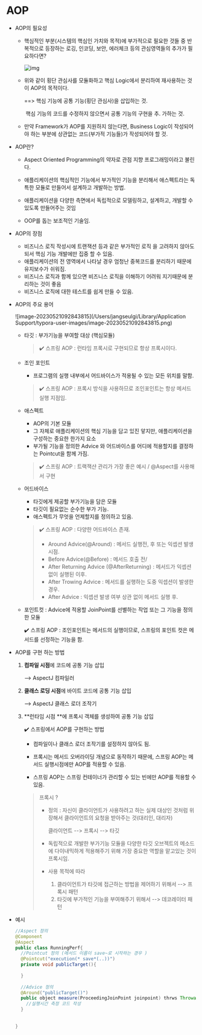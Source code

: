 # AOP



- AOP의 필요성

  - 핵심적인 부분(시스템의 핵심인 가치와 목적)에 부가적으로 필요한 것들 중 반복적으로 등장하는 로깅, 인코딩, 보안, 에러체크 등의 관심영역들의 추가가 필요하다면?

    ![img](https://velog.velcdn.com/images/platinouss/post/8b56d7fd-37f8-477d-aa79-181913c33608/image.png)

    

  - 위와 같이 횡단 관심사를 모듈화하고 핵심 Logic에서 분리하여 재사용하는 것이 AOP의 목적이다.

    ==> 핵심 기능에 공통 기능(횡단 관심사)을 삽입하는 것.

    ​         핵심 기능의 코드를 수정하지 않으면서 공통 기능의 구현을 추.   		 가하는 것.

  - 만약 Framework가 AOP를 지원하지 않는다면, Business Logic이 작성되어야 하는 부분에 상관없는 코드(부가적 기능들)가 작성되어야 할 것.

    

- AOP란?

  - Aspect Oriented Programming의 약자로 관점 지향 프로그래밍이라고 불린다.

  - 애플리케이션의 핵심적인 기능에서 부가적인 기능을 분리해서 애스펙트라는 독특한 모듈로 만들어서 설계하고 개발하는 방법.

  - 애플리케이션을 다양한 측면에서 독립적으로 모델링하고, 설계하고, 개발할 수 있도록 만들어주는 것임

  - OOP를 돕는 보조적인 기술임.

    

- AOP의 장점

  - 비즈니스 로직 작성시에 트랜잭션 등과 같은 부가적인 로직 을 고려하지 않아도 되서 핵심 기능 개발에만 집중 할 수 있음.
  - 애플리케이션의 전 영역에서 나타날 경우 엄청난 중복코드를 분리하기 때문에 유지보수가 쉬워짐.
  - 비즈니스 로직과 함께 있으면 비즈니스 로직을 이해하기 어려워 지기때문에 분리하는 것이 좋음
  - 비즈니스 로직에 대한 테스트를 쉽게 만들 수 있음.

  

- AOP의 주요 용어

  ![image-20230521092843815](/Users/jangseulgi/Library/Application Support/typora-user-images/image-20230521092843815.png)

  - 타깃 : 부가기능을 부여할 대상 (핵심모듈)

    > ✔️ 스프링 AOP : 런타임 프록시로 구현되므로 항상 프록시이다.

  - 조인 포인트 

    - 프로그램의 실행 내부에서 어드바이스가 적용될 수 있는  모든 위치를 말함.

    > ✔️ 스프링 AOP :  프록시 방식을 사용하므로 조인포인트는 항상 메서드 실행 지점임.

  - 애스펙트 

    - AOP의 기본 모듈
    - 그 자체로 애플리케이션의 핵심 기능을 담고 있진 앟지만, 애플리케이션을 구성하는 중요한 한가지 요소 
    - 부가될 기능을 정의한 Advice 와 어드바이스를 어디에 적용할지를 결정하는 Pointcut을 함께 가짐.

    > ✔️ 스프링 AOP : 트랙잭샨 관리가 가장 좋은 예시 / @Aspect를 사용해서 구현

  - 어드바이스 

    - 타깃에게 제공할 부가기능을 담은 모듈
    - 타깃이 필요없는 순수한 부가 기능.
    - 애스펙트가 무엇을 언제할지를 정의하고 있음.

    > ✔️ 스프링 AOP : 다양한 어드바이스 존재.
    >
    > - Around Advice(@Around) : 메서드 실행전, 후 또는 익셉션 발생 시점.
    > - Before Advice(@Before) : 메서드 호출 전/
    > - After Returning Advice (@AfterReturning) : 메서드가 익셉션 없이 실행된 이후.
    > - After Trowing Advice : 메서드를 실행하는 도중 익셉션이 발생한 경우.
    > - After Advice : 익셉션 발생 여부 상관 없이 메서드 실행 후.

    

  - 포인트컷 : Advice에 적용할 JoinPoint를 선별하는 작업 또는 그 기능을 정의한 모듈 

     ✔️ 스프링 AOP :  조인포인트는 메서드의 실행이므로, 스프링의 포인트 컷은 메서드를 선정하는 기능을 함.

    

    

- AOP를 구현 하는 방법

  1. **컴파일 시점**에 코드에 공통 기능 삽입 

      --> AspectJ 컴파일러

  2. **클래스 로딩 시점**에 바이트 코드에 공통 기능 삽입 

     --> AspectJ 클래스 로더 조작기

  3. **런타임 시점 **에 프록시 객체를 생성하여 공통 기능 삽입

      ✔️ 스프링에서 AOP를 구현하는 방법

      - 컴파일이나 클래스 로더 조작기를 설정하지 않아도 됨.

      - 프록시는 메서드 오버라이딩 개념으로 동작하기 때문에, 스프링 AOP는 메서드 실행시점에만 AOP를 적용할 수 있음.

      - 스프링 AOP는 스프링 컨테이너가 관리할 수 있는 빈에만 AOP를 적용할 수 있음.

        

     > 프록시 ?
     >
     > -  정의 : 자신이 클라이언트가 사용하려고 하는 실제 대상인 것처럼 위장해서 클라이언트의 요청을 받아주는 것(대리인, 대리자)
     >
     >     클라이언트 --> 프록시 --> 타깃
     >
     > -  독립적으로 개발한 부가기능 모듈을 다양한 타깃 오브젝트의 메소드에 다이내믹하게 적용해주기 위해 가장 중요한 역할을 맡고있는 것이 프록시임.
     >
     > - 사용 목적에 따라
     >
     >   1. 클라이언트가 타깃에  접근하는 방법을 제어하기 위해서 --> 프록시 패턴
     >   2. 타깃에 부가적인 기능을 부여해주기 위해서 --> 데코레이터 패턴

  

- 예시

  ```java
  //Aspect 정의
  @Component
  @Aspect
  public class RunningPerf{
    //Pointcut 정의 (메서드 이름이 save~로 시작하는 경우 )
    @Pointcut("execution(* save*(..))")
    private void publicTarget(){
      
    }
    
    //Advice 정의
    @Around("publicTarget()")
    public object measure(ProceedingJoinPoint joinpoint) thrws Throwable{
      //실행시간 측정 코드 작성
    }
    
    
  }
  ```

  


